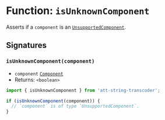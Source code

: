 # Function: `isUnknownComponent`

Asserts if a `component` is an [`UnsupportedComponent`](./UnsupportedComponent.md).

## Signatures

### `isUnknownComponent(component)`

- `component` [`Component`](./Component.md)
- Returns: `<boolean>`

```ts
import { isUnknownComponent } from 'att-string-transcoder';

if (isUnknownComponent(component)) {
  // `component` is of type `UnsupportedComponent`.
}
```
